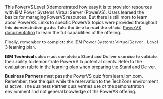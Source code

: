 This PowerVS Level 3 demonstrated how easy it is to provision resources with IBM Power Systems Virtual Server (PowerVS). Users learned the basics for managing PowerVS resources. But there is still more to learn about PowerVS. Links to specific PowerVS topics were provided throughout this demonstration guide. Take the time to read the official <a href="https://cloud.ibm.com/docs/power-iaas" target="_blank">PowerVS documentation</a> to learn the full capabilities of the offering.

Finally, remember to complete the IBM Power Systems Virtual Server - Level 3 learning plan.

**IBM Technical** sales must complete a Stand and Deliver exercise to validate their ability to demonstrate PowerVS to potential clients. Refer to the evaluation rubric in the learning plan when preparing the Stand and Deliver.

**Business Partners** must pass the PowerVS quiz from learn.ibm.com. Remember, take the quiz while the reservation to the TechZone environment is active. The Business Partner quiz verifies use of the demonstration environment and not general knowledge of the PowerVS offering.
